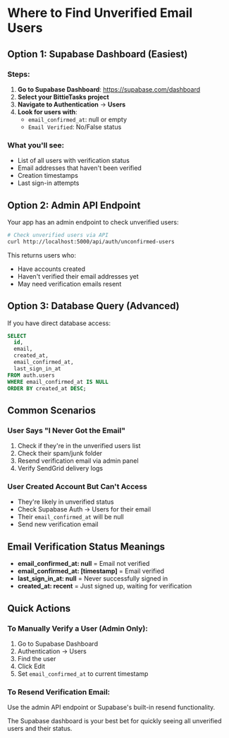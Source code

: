 # Where to Find Unverified Email Users

## Option 1: Supabase Dashboard (Easiest)

### Steps:
1. **Go to Supabase Dashboard**: https://supabase.com/dashboard
2. **Select your BittieTasks project**
3. **Navigate to Authentication** → **Users**
4. **Look for users with**:
   - `email_confirmed_at`: null or empty
   - `Email Verified`: No/False status

### What you'll see:
- List of all users with verification status
- Email addresses that haven't been verified
- Creation timestamps
- Last sign-in attempts

## Option 2: Admin API Endpoint

Your app has an admin endpoint to check unverified users:

```bash
# Check unverified users via API
curl http://localhost:5000/api/auth/unconfirmed-users
```

This returns users who:
- Have accounts created
- Haven't verified their email addresses yet
- May need verification emails resent

## Option 3: Database Query (Advanced)

If you have direct database access:

```sql
SELECT 
  id,
  email,
  created_at,
  email_confirmed_at,
  last_sign_in_at
FROM auth.users 
WHERE email_confirmed_at IS NULL
ORDER BY created_at DESC;
```

## Common Scenarios

### User Says "I Never Got the Email"
1. Check if they're in the unverified users list
2. Check their spam/junk folder
3. Resend verification email via admin panel
4. Verify SendGrid delivery logs

### User Created Account But Can't Access
- They're likely in unverified status
- Check Supabase Auth → Users for their email
- Their `email_confirmed_at` will be null
- Send new verification email

## Email Verification Status Meanings

- **email_confirmed_at: null** = Email not verified
- **email_confirmed_at: [timestamp]** = Email verified
- **last_sign_in_at: null** = Never successfully signed in
- **created_at: recent** = Just signed up, waiting for verification

## Quick Actions

### To Manually Verify a User (Admin Only):
1. Go to Supabase Dashboard
2. Authentication → Users  
3. Find the user
4. Click Edit
5. Set `email_confirmed_at` to current timestamp

### To Resend Verification Email:
Use the admin API endpoint or Supabase's built-in resend functionality.

The Supabase dashboard is your best bet for quickly seeing all unverified users and their status.
